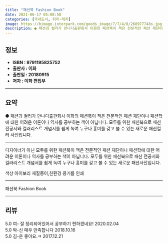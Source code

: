 ```yaml
---
title: "패션북 Fashion Book"
date: 2021-06-17 05:08:50
categories: [국내도서, 취미-레저]
image: https://bimage.interpark.com/goods_image/7/7/4/8/268977748s.jpg
description: ● 패션과 컬러가 만나다출판회사 이화의 패션북이 책은 전문적인 패션 재단이나 패션학에 대한 어려운 이론이나 역사를 공부하는 책이 아닙니다. 모두를 위한 패션북으로 패션 전공서와 컬러리스트 개념서를 쉽게 녹여 누구나 흥미를 갖고 볼 수 있는 새로운 패션컬러 사전입니다.
---
```


## **정보**

- **ISBN : 9791195825752**
- **출판사 : 이화**
- **출판일 : 20180915**
- **저자 : 이화 편집부**

------



## **요약**

●  패션과 컬러가 만나다출판회사 이화의 패션북이 책은 전문적인 패션 재단이나 패션학에 대한 어려운 이론이나 역사를 공부하는 책이 아닙니다. 모두를 위한 패션북으로 패션 전공서와 컬러리스트 개념서를 쉽게 녹여 누구나 흥미를 갖고 볼 수 있는 새로운 패션컬러 사전입니다.

------

디자이너가 아닌 모두를 위한 패션북이 책은 전문적인 패션 재단이나 패션학에 대한 어려운 이론이나 역사를 공부하는 책이 아닙니다. 모두를 위한 패션북으로 패션 전공서와 컬러리스트 개념서를 쉽게 녹여 누구나 흥미를 갖고 볼 수 있는 새로운 패션사전입니다.

색상 아이보리
재질종이,친환경 콩기름 인쇄

------


패션북 Fashion Book 

------


## **리뷰** 

5.0 여- 잘 정리되어있어서 공부하기 편하겠네요! 2020.02.04 <br/>5.0 박-신 매우 만족합니다 2018.10.16 <br/>5.0 김-운 좋아요.ㅋ 2017.12.21 <br/>
